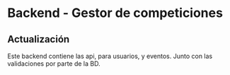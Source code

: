 # Backend - Gestor de competiciones

## Actualización

Este backend contiene las api, para usuarios, y eventos.
Junto con las validaciones por parte de la BD.
